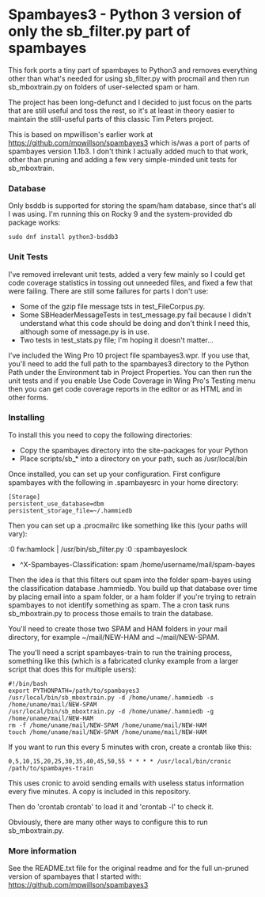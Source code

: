 # Spambayes3 - Python 3 version of only the sb_filter.py part of spambayes

This fork ports a tiny part of spambayes to Python3 and removes everything
other than what's needed for using sb_filter.py with procmail and then run
sb_mboxtrain.py on folders of user-selected spam or ham.

The project has been long-defunct and I decided to just focus on the parts
that are still useful and toss the rest, so it's at least in theory easier
to maintain the still-useful parts of this classic Tim Peters project.

This is based on mpwillison's earlier work at https://github.com/mpwillson/spambayes3 
which is/was a port of parts of spambayes version 1.1b3. I don't think I
actually added much to that work, other than pruning and adding a few very
simple-minded unit tests for sb_mboxtrain.

### Database

Only bsddb is supported for storing the spam/ham database, since that's all
I was using.  I'm running this on Rocky 9 and the system-provided db package
works:

```
sudo dnf install python3-bsddb3
```

### Unit Tests

I've removed irrelevant unit tests, added a very few mainly so I could get
code coverage statistics in tossing out unneeded files, and fixed a few
that were failing.  There are still some failures for parts I don't use:

* Some of the gzip file message tsts in test_FileCorpus.py.
* Some SBHeaderMessageTests in test_message.py fail because I didn't understand
  what this code should be doing and don't think I need this, although some
  of message.py is in use.
* Two tests in test_stats.py file; I'm hoping it doesn't matter...

I've included the Wing Pro 10 project file spambayes3.wpr.  If you use that,
you'll need to add the full path to the spambayes3 directory to the Python
Path under the Environment tab in Project Properties.  You can then run the
unit tests and if you enable Use Code Coverage in Wing Pro's Testing menu
then you can get code coverage reports in the editor or as HTML and in
other forms.

### Installing

To install this you need to copy the following directories:

* Copy the spambayes directory into the site-packages for your Python
* Place scripts/sb_* into a directory on your path, such as /usr/local/bin

Once installed, you can set up your configuration.  First configure spambayes
with the following in .spambayesrc in your home directory:

```
[Storage]
persistent_use_database=dbm
persistent_storage_file=~/.hammiedb
```

Then you can set up a .procmailrc like something like this (your paths
will vary):

:0 fw:hamlock
| /usr/bin/sb_filter.py
:0 :spambayeslock
* ^X-Spambayes-Classification: spam
/home/username/mail/spam-bayes

Then the idea is that this filters out spam into the folder spam-bayes using
the classification database .hammiedb. You build up that database over time
by placing email into a spam folder, or a ham folder if you're trying to
retrain spambayes to not identify something as spam. The a cron task runs
sb_mboxtrain.py to process those emails to train the database.

You'll need to create those two SPAM and HAM folders in your mail directory,
for example ~/mail/NEW-HAM and ~/mail/NEW-SPAM.

The you'll need a script spambayes-train to run the training process,
something like this (which is a fabricated clunky example from a larger
script that does this for multiple users):

```
#!/bin/bash
export PYTHONPATH=/path/to/spambayes3
/usr/local/bin/sb_mboxtrain.py -d /home/uname/.hammiedb -s /home/uname/mail/NEW-SPAM
/usr/local/bin/sb_mboxtrain.py -d /home/uname/.hammiedb -g /home/uname/mail/NEW-HAM
rm -f /home/uname/mail/NEW-SPAM /home/uname/mail/NEW-HAM
touch /home/uname/mail/NEW-SPAM /home/uname/mail/NEW-HAM
```

If you want to run this every 5 minutes with cron, create a crontab like this:

```
0,5,10,15,20,25,30,35,40,45,50,55 * * * * /usr/local/bin/cronic /path/to/spambayes-train
```

This uses cronic to avoid sending emails with useless status information every
five minutes.  A copy is included in this repository.

Then do 'crontab crontab' to load it and 'crontab -l' to check it.

Obviously, there are many other ways to configure this to run sb_mboxtrain.py.

### More information

See the README.txt file for the original readme and for the full un-pruned
version of spambayes that I started with: https://github.com/mpwillson/spambayes3


